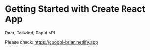 # Getting Started with Create React App
Ract, Tailwind, Rapid API

Please check: https://googol-brian.netlify.app

